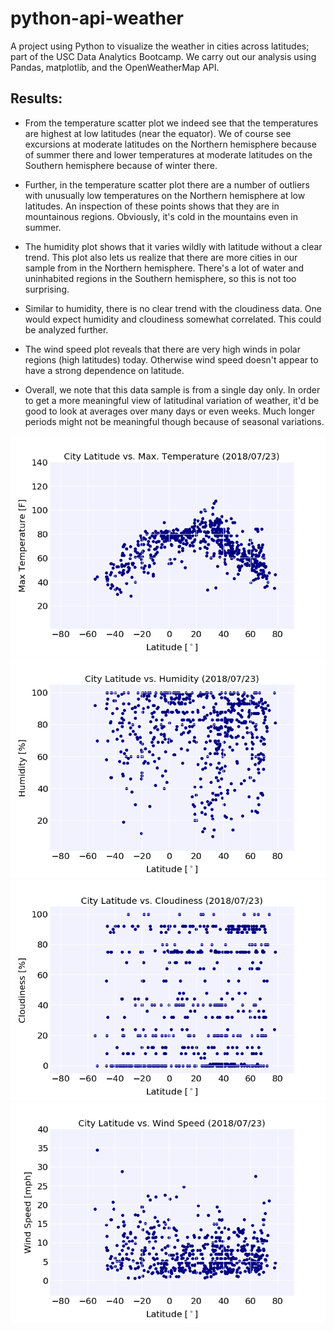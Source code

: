 # python-api-weather
A project using Python to visualize the weather in cities across latitudes; part of the USC Data Analytics Bootcamp. We carry out our analysis using Pandas, matplotlib, and the OpenWeatherMap API.

## Results:

* From the temperature scatter plot we indeed see that the temperatures are highest at low latitudes (near the equator). We of course see excursions at moderate latitudes on the Northern hemisphere because of summer there and lower temperatures at moderate latitudes on the Southern hemisphere because of winter there.

* Further, in the temperature scatter plot there are a number of outliers with unusually low temperatures on the Northern hemisphere at low latitudes. An inspection of these points shows that they are in mountainous regions. Obviously, it's cold in the mountains even in summer.

* The humidity plot shows that it varies wildly with latitude without a clear trend. This plot also lets us realize that there are more cities in our sample from in the Northern hemisphere. There's a lot of water and uninhabited regions in the Southern hemisphere, so this is not too surprising.

* Similar to humidity, there is no clear trend with the cloudiness data. One would expect humidity and cloudiness somewhat correlated. This could be analyzed further.

* The wind speed plot reveals that there are very high winds in polar regions (high latitudes) today. Otherwise wind speed doesn't appear to have a strong dependence on latitude.

* Overall, we note that this data sample is from a single day only. In order to get a more meaningful view of latitudinal variation of weather, it'd be good to look at averages over many days or even weeks. Much longer periods might not be meaningful though because of seasonal variations.

<img src="PyWeather-Temperature.png">

<img src="PyWeather-Humidity.png">

<img src="PyWeather-Cloudiness.png">

<img src="PyWeather-Windspeed.png">
